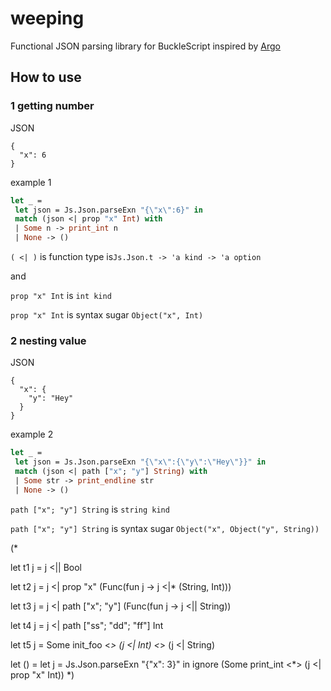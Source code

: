 # weeping

Functional JSON parsing library for BuckleScript inspired by [Argo](https://github.com/thoughtbot/Argo)

## How to use

### 1 getting number

JSON

```
{
  "x": 6
}
```

example 1

```OCaml
let _ =
 let json = Js.Json.parseExn "{\"x\":6}" in
 match (json <| prop "x" Int) with
 | Some n -> print_int n
 | None -> ()
```

`( <| )` is function type is`Js.Json.t -> 'a kind -> 'a option`

and

`prop "x" Int` is `int kind`

`prop "x" Int` is syntax sugar `Object("x", Int)`

### 2 nesting value

JSON

```
{
  "x": {
    "y": "Hey"
  }
}
```

example 2

```OCaml
let _ =
 let json = Js.Json.parseExn "{\"x\":{\"y\":\"Hey\"}}" in
 match (json <| path ["x"; "y"] String) with
 | Some str -> print_endline str
 | None -> ()
```

`path ["x"; "y"] String` is `string kind`

`path ["x"; "y"] String` is syntax sugar `Object("x", Object("y", String))`


(*

let t1 j = j <|| Bool

let t2 j = j <| prop "x" (Func(fun j -> j <|* (String, Int)))

let t3 j = j <| path ["x"; "y"] (Func(fun j -> j <|| String))

let t4 j = j <| path ["ss"; "dd"; "ff"] Int

let t5 j = Some init_foo <*> (j <| Int) <*> (j <| String)

let () = let j = Js.Json.parseExn "{\"x\": 3}" in
       ignore (Some print_int <*> (j <| prop "x" Int)) *)
